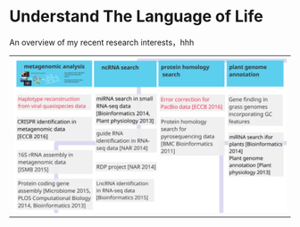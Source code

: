 # Understand The Language of Life

An overview of my recent research interests，hhh

<div>
<table border="0">
  <tr>
    <td width="100%">
      <img src="/research.png" width="100%">
    </td>
  </tr>
</table>
</div>


